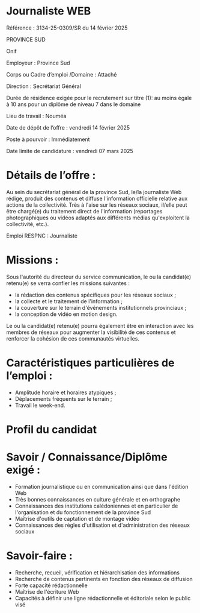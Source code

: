 # Journaliste WEB

Référence : 3134-25-0309/SR du 14 février 2025

PROVINCE SUD

Onif

Employeur : Province Sud

Corps ou Cadre d’emploi /Domaine : Attaché

Direction : Secrétariat Général

Durée de résidence exigée pour le recrutement sur titre (1): au moins égale à 10 ans pour un diplôme de niveau 7 dans le domaine

Lieu de travail : Nouméa

Date de dépôt de l’offre : vendredi 14 février 2025

Poste à pourvoir : Immédiatement

Date limite de candidature : vendredi 07 mars 2025

# Détails de l’offre :

Au sein du secrétariat général de la province Sud, le/la journaliste Web rédige, produit des contenus et diffuse l'information officielle relative aux actions de la collectivité. Très à l'aise sur les réseaux sociaux, il/elle peut être chargé(e) du traitement direct de l'information (reportages photographiques ou vidéos adaptés aux différents médias qu'exploitent la collectivité, etc.).

Emploi RESPNC : Journaliste

# Missions :

Sous l'autorité du directeur du service communication, le ou la candidat(e) retenu(e) se verra confier les missions suivantes :

- la rédaction des contenus spécifiques pour les réseaux sociaux ;
- la collecte et le traitement de l'information ;
- la couverture sur le terrain d'événements institutionnels provinciaux ;
- la conception de vidéo en motion design.

Le ou la candidat(e) retenu(e) pourra également être en interaction avec les membres de réseaux pour augmenter la visibilité de ces contenus et renforcer la cohésion de ces communautés virtuelles.

# Caractéristiques particulières de l’emploi :

- Amplitude horaire et horaires atypiques ;
- Déplacements fréquents sur le terrain ;
- Travail le week-end.

# Profil du candidat

# Savoir / Connaissance/Diplôme exigé :

- Formation journalistique ou en communication ainsi que dans l'édition Web
- Très bonnes connaissances en culture générale et en orthographe
- Connaissances des institutions calédoniennes et en particulier de l'organisation et du fonctionnement de la province Sud
- Maîtrise d'outils de captation et de montage vidéo
- Connaissances des règles d'utilisation et d'administration des réseaux sociaux

# Savoir-faire :

- Recherche, recueil, vérification et hiérarchisation des informations
- Recherche de contenus pertinents en fonction des réseaux de diffusion
- Forte capacité rédactionnelle
- Maîtrise de l'écriture Web
- Capacités à définir une ligne rédactionnelle et éditoriale selon le public visé